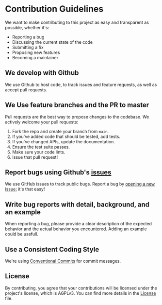 # Contribution Guidelines

We want to make contributing to this project as easy and transparent as possible, whether it's:

- Reporting a bug
- Discussing the current state of the code
- Submitting a fix
- Proposing new features
- Becoming a maintainer

## We develop with Github
We use Github to host code, to track issues and feature requests, as well as accept pull requests.

## We Use feature branches and the PR to master
Pull requests are the best way to propose changes to the codebase. We actively welcome your pull requests:

1. Fork the repo and create your branch from `main`.
2. If you've added code that should be tested, add tests.
3. If you've changed APIs, update the documentation.
4. Ensure the test suite passes.
5. Make sure your code lints.
6. Issue that pull request!

## Report bugs using Github's [issues](https://github.com/blackbookcleaner/Blackbookcleaner/issues)
We use GitHub issues to track public bugs. Report a bug by [opening a new issue](https://github.com/blackbookcleaner/Blackbookcleaner/issues); it's that easy!

## Write bug reports with detail, background, and an example
When reporting a bug, please provide a clear description of the expected behavior and the actual behavior you encountered. Adding an example could be usefull.

## Use a Consistent Coding Style
We're using [Conventional Commits](https://www.conventionalcommits.org/en/v1.0.0/) for commit messages.

## License
By contributing, you agree that your contributions will be licensed under the project's license, which is AGPLv3. You can find more details in the [License](LICENSE.md) file.
